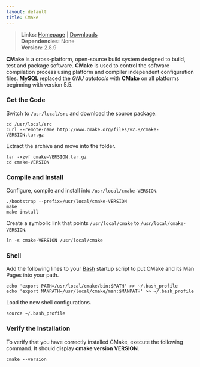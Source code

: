 ```yaml
---
layout: default
title: CMake
---
```



> **Links:** [Homepage](http://www.cmake.org/) | [Downloads](http://www.cmake.org/cmake/resources/software.html)  
> **Dependencies:** None  
> **Version:** <span id="version">2.8.9</span>


**CMake** is a cross-platform, open-source build system designed to build, test and package software. **CMake** is used to control the software compilation process using platform and compiler independent configuration files. **MySQL** replaced the *GNU autotools* with **CMake** on all platforms beginning with version 5.5.


### Get the Code

Switch to `/usr/local/src` and download the source package.

	cd /usr/local/src
	curl --remote-name http://www.cmake.org/files/v2.8/cmake-VERSION.tar.gz

Extract the archive and move into the folder.

	tar -xzvf cmake-VERSION.tar.gz
	cd cmake-VERSION


### Compile and Install

Configure, compile and install into `/usr/local/cmake-VERSION`.

	./bootstrap --prefix=/usr/local/cmake-VERSION
	make
	make install

Create a symbolic link that points `/usr/local/cmake` to `/usr/local/cmake-VERSION`.

	ln -s cmake-VERSION /usr/local/cmake


### Shell

Add the following lines to your [Bash](http://en.wikipedia.org/wiki/Bash_%28Unix_shell%29) startup script to put CMake and its Man Pages into your path.

	echo 'export PATH=/usr/local/cmake/bin:$PATH' >> ~/.bash_profile
	echo 'export MANPATH=/usr/local/cmake/man:$MANPATH' >> ~/.bash_profile

Load the new shell configurations.

	source ~/.bash_profile


### Verify the Installation

To verify that you have correctly installed CMake, execute the following command. It should display **cmake version VERSION**.

	cmake --version
